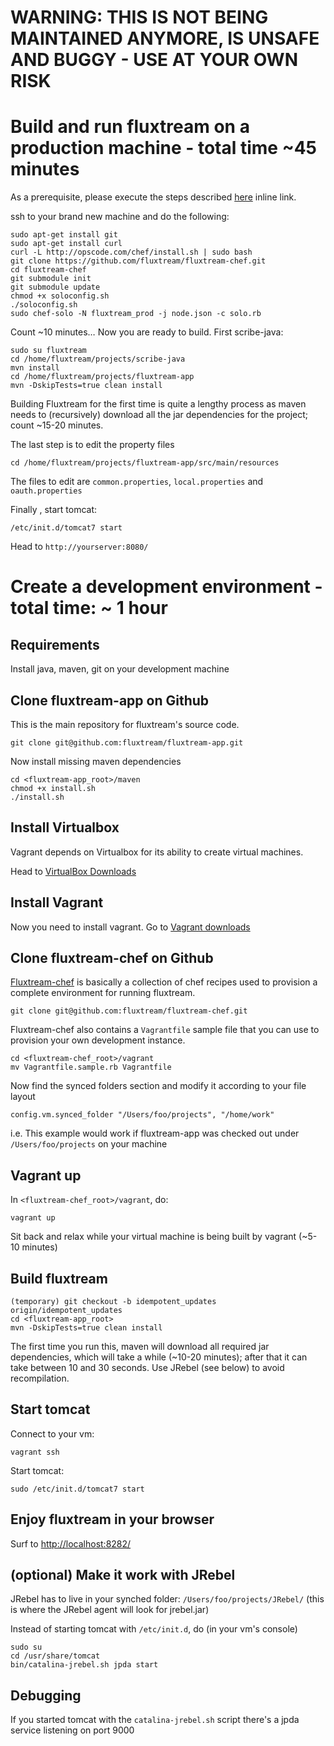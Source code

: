 # WARNING: THIS IS NOT BEING MAINTAINED ANYMORE, IS UNSAFE AND BUGGY - USE AT YOUR OWN RISK

# Build and run fluxtream on a production machine - total time ~45 minutes

As a prerequisite, please execute the steps described [here](https://help.github.com/articles/generating-ssh-keys) inline link.

ssh to your brand new machine and do the following:

	sudo apt-get install git
	sudo apt-get install curl
	curl -L http://opscode.com/chef/install.sh | sudo bash
	git clone https://github.com/fluxtream/fluxtream-chef.git
	cd fluxtream-chef
	git submodule init
	git submodule update
	chmod +x soloconfig.sh
	./soloconfig.sh
	sudo chef-solo -N fluxtream_prod -j node.json -c solo.rb

Count ~10 minutes… Now you are ready to build. First scribe-java:

	sudo su fluxtream
	cd /home/fluxtream/projects/scribe-java
	mvn install
	cd /home/fluxtream/projects/fluxtream-app
	mvn -DskipTests=true clean install
	
Building Fluxtream for the first time is quite a lengthy process as maven needs to (recursively) download all the jar dependencies for the project; count ~15-20 minutes. 

The last step is to edit the property files

	cd /home/fluxtream/projects/fluxtream-app/src/main/resources
	
The files to edit are `common.properties`, `local.properties` and `oauth.properties`

Finally , start tomcat:

	/etc/init.d/tomcat7 start
	
Head to `http://yourserver:8080/`

# Create a development environment - total time: ~ 1 hour

## Requirements

Install java, maven, git on your development machine

## Clone fluxtream-app on Github

This is the main repository for fluxtream's source code.

	git clone git@github.com:fluxtream/fluxtream-app.git

Now install missing maven dependencies

	cd <fluxtream-app_root>/maven
	chmod +x install.sh
	./install.sh

## Install Virtualbox

Vagrant depends on Virtualbox for its ability to create virtual machines.

Head to [VirtualBox Downloads](https://www.virtualbox.org/wiki/Downloads)

## Install Vagrant

Now you need to install vagrant. Go to [Vagrant downloads](http://downloads.vagrantup.com/)

## Clone fluxtream-chef on Github

[Fluxtream-chef](https://github.com/fluxtream/fluxtream-chef) is basically a collection of chef recipes used to provision a complete environment for running fluxtream.

	git clone git@github.com:fluxtream/fluxtream-chef.git
	
Fluxtream-chef also contains a `Vagrantfile` sample file that you can use to provision your own development instance.

	cd <fluxtream-chef_root>/vagrant
	mv Vagrantfile.sample.rb Vagrantfile
	
Now find the synced folders section and modify it according to your file layout

	config.vm.synced_folder "/Users/foo/projects", "/home/work"
	
i.e. This example would work if fluxtream-app was checked out under `/Users/foo/projects` on your machine

## Vagrant up

In `<fluxtream-chef_root>/vagrant`, do:

	vagrant up
	
Sit back and relax while your virtual machine is being built by vagrant (~5-10 minutes)

## Build fluxtream

	(temporary) git checkout -b idempotent_updates origin/idempotent_updates
	cd <fluxtream-app_root>
	mvn -DskipTests=true clean install
	
The first time you run this, maven will download all required jar dependencies, which will take a while (~10-20 minutes); after that it can take between 10 and 30 seconds. Use JRebel (see below) to avoid recompilation.

## Start tomcat

Connect to your vm:

	vagrant ssh
	
Start tomcat:

	sudo /etc/init.d/tomcat7 start

## Enjoy fluxtream in your browser

Surf to [http://localhost:8282/](http://localhost:8282/)

## (optional) Make it work with JRebel

JRebel has to live in your synched folder: `/Users/foo/projects/JRebel/` (this is where the JRebel agent will look for jrebel.jar)

Instead of starting tomcat with `/etc/init.d`, do (in your vm's console)

	sudo su
	cd /usr/share/tomcat
	bin/catalina-jrebel.sh jpda start

## Debugging

If you started tomcat with the `catalina-jrebel.sh` script there's a jpda service listening on port 9000

